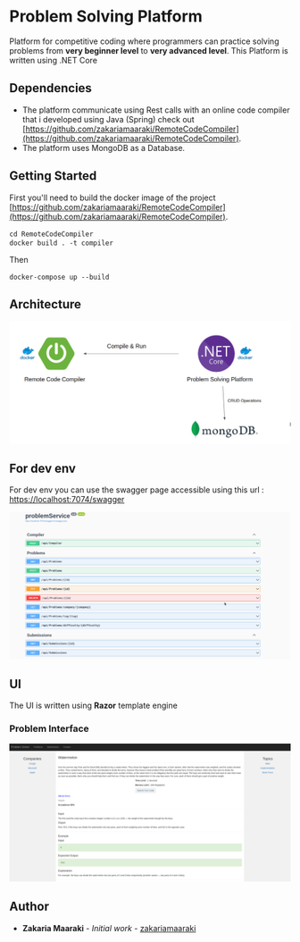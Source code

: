 # Problem Solving Platform

Platform for competitive coding where programmers can practice solving problems from **very beginner level** to **very advanced level**.
This Platform is written using .NET Core

## Dependencies

* The platform communicate using Rest calls with an online code compiler that i developed using Java (Spring) check out [https://github.com/zakariamaaraki/RemoteCodeCompiler](https://github.com/zakariamaaraki/RemoteCodeCompiler).
* The platform uses MongoDB as a Database.

## Getting Started

First you'll need to build the docker image of the project [https://github.com/zakariamaaraki/RemoteCodeCompiler](https://github.com/zakariamaaraki/RemoteCodeCompiler). 

```shell
cd RemoteCodeCompiler
docker build . -t compiler
```

Then 

```shell
docker-compose up --build
```

## Architecture 

![Architecture](images/ProblemSolvingPlatform.png?raw=true "ProblemSolvingPlatform")


## For dev env

For dev env you can use the swagger page accessible using this url : [https://localhost:7074/swagger](https://localhost:7074/swagger)

![Swagger](images/Swagger-page.png?raw=true "ProblemSolvingPlatformSwagger")


## UI

The UI is written using **Razor** template engine

### Problem Interface

![Problem Interface](images/Problem_interface.png?raw=true "ProblemInterface")

## Author

- **Zakaria Maaraki** - _Initial work_ - [zakariamaaraki](https://github.com/zakariamaaraki)